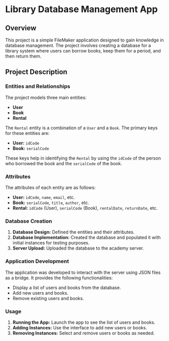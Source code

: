 # Library Database Management App

## Overview

This project is a simple FileMaker application designed to gain knowledge in database management. The project involves creating a database for a library system where users can borrow books, keep them for a period, and then return them.

## Project Description

### Entities and Relationships

The project models three main entities:
- **User**
- **Book**
- **Rental**

The `Rental` entity is a combination of a `User` and a `Book`. The primary keys for these entities are:
- **User:** `idCode`
- **Book:** `serialCode`

These keys help in identifying the `Rental` by using the `idCode` of the person who borrowed the book and the `serialCode` of the book.

### Attributes

The attributes of each entity are as follows:
- **User:** `idCode`, `name`, `email`, etc.
- **Book:** `serialCode`, `title`, `author`, etc.
- **Rental:** `idCode` (User), `serialCode` (Book), `rentalDate`, `returnDate`, etc.

### Database Creation

1. **Database Design:** Defined the entities and their attributes.
2. **Database Implementation:** Created the database and populated it with initial instances for testing purposes.
3. **Server Upload:** Uploaded the database to the academy server.

### Application Development

The application was developed to interact with the server using JSON files as a bridge. It provides the following functionalities:
- Display a list of users and books from the database.
- Add new users and books.
- Remove existing users and books.

### Usage

1. **Running the App:** Launch the app to see the list of users and books.
2. **Adding Instances:** Use the interface to add new users or books.
3. **Removing Instances:** Select and remove users or books as needed.
